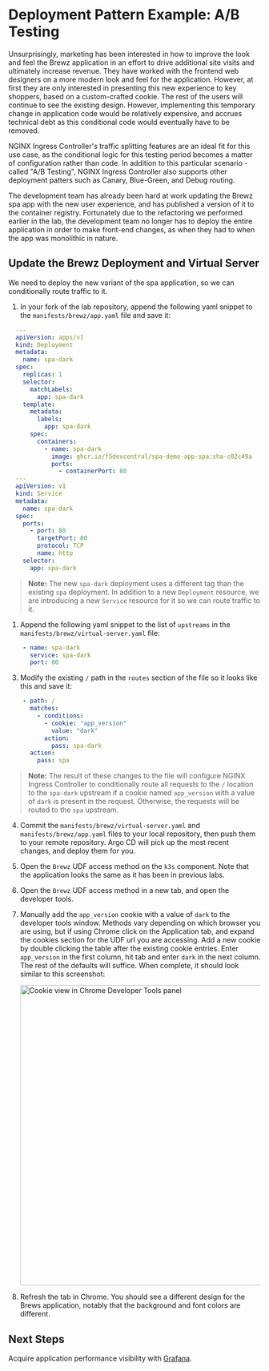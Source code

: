 # Deployment Pattern Example: A/B Testing

Unsurprisingly, marketing has been interested in how to improve the look and feel the Brewz application in an effort to drive additional site visits and ultimately increase revenue. They have worked with the frontend web designers on a more modern look and feel for the application. However, at first they are only interested in presenting this new experience to key shoppers, based on a custom-crafted cookie. The rest of the users will continue to see the existing design. However, implementing this temporary change in application code would be relatively expensive, and accrues technical debt as this conditional code would eventually have to be removed.

NGINX Ingress Controller's traffic splitting features are an ideal fit for this use case, as the conditional logic for this testing period becomes a matter of configuration rather than code. In addition to this particular scenario - called "A/B Testing", NGINX Ingress Controller also supports other deployment patters such as Canary, Blue-Green, and Debug routing.

The development team has already been hard at work updating the Brewz spa app with the new user experience, and has published a version of it to the container registry. Fortunately due to the refactoring we performed earlier in the lab, the development team no longer has to deploy the entire application in order to make front-end changes, as when they had to when the app was monolithic in nature.

## Update the Brewz Deployment and Virtual Server

We need to deploy the new variant of the spa application, so we can conditionally route traffic to it.

1. In your fork of the lab repository, append the following yaml snippet to the `manifests/brewz/app.yaml` file and save it:

```yaml
  ---
  apiVersion: apps/v1
  kind: Deployment
  metadata:
    name: spa-dark
  spec:
    replicas: 1
    selector:
      matchLabels:
        app: spa-dark
    template:
      metadata:
        labels:
          app: spa-dark
      spec:
        containers:
          - name: spa-dark
            image: ghcr.io/f5devcentral/spa-demo-app-spa:sha-c02c49a
            ports:
              - containerPort: 80
  ---
  apiVersion: v1
  kind: Service
  metadata:
    name: spa-dark
  spec:
    ports:
      - port: 80
        targetPort: 80
        protocol: TCP
        name: http
    selector:
      app: spa-dark
```

> **Note:** The new `spa-dark` deployment uses a different tag than the existing `spa` deployment. In addition to a new `Deployment` resource, we are introducing a new `Service` resource for it so we can route traffic to it.

1. Append the following yaml snippet to the list of `upstreams` in the `manifests/brewz/virtual-server.yaml` file:

```yaml
    - name: spa-dark
      service: spa-dark
      port: 80
```

3. Modify the existing `/` path in the `routes` section of the file so it looks like this and save it:

```yaml
    - path: /
      matches:
        - conditions:
          - cookie: "app_version"
            value: "dark"
          action:
            pass: spa-dark
      action:
        pass: spa
```

> **Note:** The result of these changes to the file will configure NGINX Ingress Controller to conditionally route all requests to the `/` location to the `spa-dark` upstream if a cookie named `app_version` with a value of `dark` is present in the request. Otherwise, the requests will be routed to the `spa` upstream.

4. Commit the `manifests/brewz/virtual-server.yaml` and `manifests/brewz/app.yaml` files to your local repository, then push them to your remote repository. Argo CD will pick up the most recent changes, and deploy them for you.

5. Open the `Brewz` UDF access method on the `k3s` component. Note that the application looks the same as it has been in previous labs.

6. Open the `Brewz` UDF access method in a new tab, and open the developer tools.

7. Manually add the `app_version` cookie with a value of `dark` to the developer tools window. Methods vary depending on which browser you are using, but if using Chrome click on the Application tab, and expand the cookies section for the UDF url you are accessing. Add a new cookie by double clicking the table after the existing cookie entries. Enter `app_version` in the first column, hit tab and enter `dark` in the next column. The rest of the defaults will suffice. When complete, it should look similar to this screenshot:

    <img src="../assets/chrome-cookie.png" alt="Cookie view in Chrome Developer Tools panel" width="600"/>

8. Refresh the tab in Chrome. You should see a different design for the Brews application, notably that the background and font colors are different.

## Next Steps

Acquire application performance visibility with [Grafana](grafana-dashboard.md).
